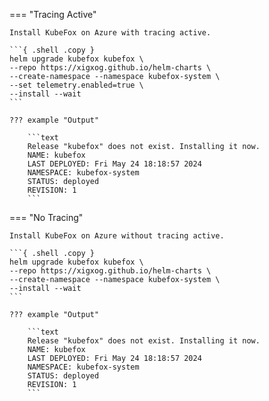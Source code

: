 === "Tracing Active"

    Install KubeFox on Azure with tracing active.

    ```{ .shell .copy }
    helm upgrade kubefox kubefox \
    --repo https://xigxog.github.io/helm-charts \
    --create-namespace --namespace kubefox-system \
    --set telemetry.enabled=true \
    --install --wait
    ```

    ??? example "Output"

        ```text
        Release "kubefox" does not exist. Installing it now.
        NAME: kubefox
        LAST DEPLOYED: Fri May 24 18:18:57 2024
        NAMESPACE: kubefox-system
        STATUS: deployed
        REVISION: 1
        ```

=== "No Tracing"

    Install KubeFox on Azure without tracing active.

    ```{ .shell .copy }
    helm upgrade kubefox kubefox \
    --repo https://xigxog.github.io/helm-charts \
    --create-namespace --namespace kubefox-system \
    --install --wait
    ```

    ??? example "Output"

        ```text
        Release "kubefox" does not exist. Installing it now.
        NAME: kubefox
        LAST DEPLOYED: Fri May 24 18:18:57 2024
        NAMESPACE: kubefox-system
        STATUS: deployed
        REVISION: 1
        ```